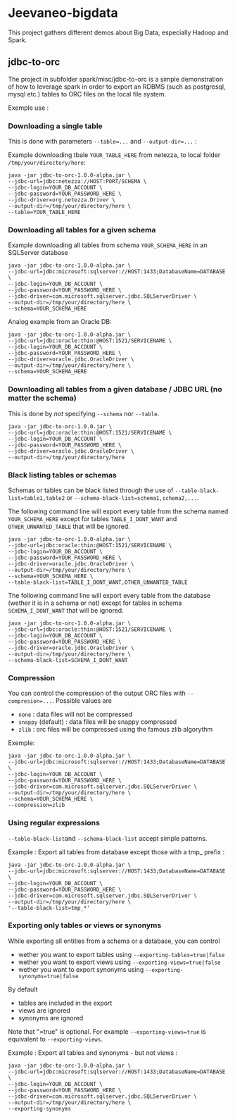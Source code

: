 # Jeevaneo-bigdata

This project gathers different demos about Big Data, especially Hadoop and Spark.

## jdbc-to-orc
The project in subfolder spark/misc/jdbc-to-orc is a simple demonstration of how to leverage spark in order to export an RDBMS (such as postgresql, mysql etc.) tables to ORC files on the local file system.

Exemple use :

### Downloading a single table 

This is done with parameters `--table=...` and `--output-dir=...` :

Example downloading tbale `YOUR_TABLE_HERE` from netezza, to local folder `/tmp/your/directory/here`: 

 ```
 java -jar jdbc-to-orc-1.0.0-alpha.jar \
 --jdbc-url=jdbc:netezza://HOST:PORT/SCHEMA \
 --jdbc-login=YOUR_DB_ACCOUNT \
 --jdbc-password=YOUR_PASSWORD_HERE \
 --jdbc-driver=org.netezza.Driver \
 --output-dir=/tmp/your/directory/here \
 --table=YOUR_TABLE_HERE
 ```
 
### Downloading all tables for a given schema

Example downloading all tables from schema `YOUR_SCHEMA_HERE` in an SQLServer database
 ```
 java -jar jdbc-to-orc-1.0.0-alpha.jar \
 --jdbc-url=jdbc:microsoft:sqlserver://HOST:1433;DatabaseName=DATABASE \
 --jdbc-login=YOUR_DB_ACCOUNT \
 --jdbc-password=YOUR_PASSWORD_HERE \
 --jdbc-driver=com.microsoft.sqlserver.jdbc.SQLServerDriver \
 --output-dir=/tmp/your/directory/here \
 --schema=YOUR_SCHEMA_HERE
 ``` 
 
Analog example from an Oracle DB:
 ```
 java -jar jdbc-to-orc-1.0.0-alpha.jar \
 --jdbc-url=jdbc:oracle:thin:@HOST:1521/SERVICENAME \
 --jdbc-login=YOUR_DB_ACCOUNT \
 --jdbc-password=YOUR_PASSWORD_HERE \
 --jdbc-driver=oracle.jdbc.OracleDriver \
 --output-dir=/tmp/your/directory/here \
 --schema=YOUR_SCHEMA_HERE
 ```
 
### Downloading all tables from a given database / JDBC URL (no matter the schema)
 
 This is done by *not* specifying `--schema` nor `--table`.
 
 ```
 java -jar jdbc-to-orc-1.0.0.jar \
 --jdbc-url=jdbc:oracle:thin:@HOST:1521/SERVICENAME \
 --jdbc-login=YOUR_DB_ACCOUNT \
 --jdbc-password=YOUR_PASSWORD_HERE \
 --jdbc-driver=oracle.jdbc.OracleDriver \
 --output-dir=/tmp/your/directory/here
 ```
 
 ### Black listing tables or schemas
 
 Schemas or tables can be black listed through the use of `--table-black-list=table1,table2` or `--schema-black-list=schema1,schema2,...`.

 The following command line will export every table from the schema named `YOUR_SCHEMA_HERE` except for tables `TABLE_I_DONT_WANT` and `OTHER_UNWANTED_TABLE` that will be ignored.
 
 ```
 java -jar jdbc-to-orc-1.0.0-alpha.jar \
 --jdbc-url=jdbc:oracle:thin:@HOST:1521/SERVICENAME \
 --jdbc-login=YOUR_DB_ACCOUNT \
 --jdbc-password=YOUR_PASSWORD_HERE \
 --jdbc-driver=oracle.jdbc.OracleDriver \
 --output-dir=/tmp/your/directory/here \
 --schema=YOUR_SCHEMA_HERE \
 --table-black-list=TABLE_I_DONT_WANT,OTHER_UNWANTED_TABLE
 ```
 
 
 The following command line will export every table from the database (wether it is in a schema or not) except for tables in schema `SCHEMA_I_DONT_WANT` that will be ignored. 
 
 ```
 java -jar jdbc-to-orc-1.0.0-alpha.jar \
 --jdbc-url=jdbc:oracle:thin:@HOST:1521/SERVICENAME \
 --jdbc-login=YOUR_DB_ACCOUNT \
 --jdbc-password=YOUR_PASSWORD_HERE \
 --jdbc-driver=oracle.jdbc.OracleDriver \
 --output-dir=/tmp/your/directory/here \
 --schema-black-list=SCHEMA_I_DONT_WANT
 ```
 
 ### Compression
 
 You can control the compression of the output ORC files with `--compresion=...`.
 Possible values are
 * `none` : data files will not be compressed
 * `snappy` (default) : data files will be snappy compressed
 * `zlib` : orc files will be compressed using the famous zlib algorythm 
 
 Exemple:
  ```
 java -jar jdbc-to-orc-1.0.0-alpha.jar \
 --jdbc-url=jdbc:microsoft:sqlserver://HOST:1433;DatabaseName=DATABASE \
 --jdbc-login=YOUR_DB_ACCOUNT \
 --jdbc-password=YOUR_PASSWORD_HERE \
 --jdbc-driver=com.microsoft.sqlserver.jdbc.SQLServerDriver \
 --output-dir=/tmp/your/directory/here \
 --schema=YOUR_SCHEMA_HERE \
 --compression=zlib
 ``` 
 
 ### Using regular expressions
 
 `--table-black-list`and `--schema-black-list` accept simple patterns.
 
 Example : Export all tables from database except those with a tmp_ prefix :
   ```
 java -jar jdbc-to-orc-1.0.0-alpha.jar \
 --jdbc-url=jdbc:microsoft:sqlserver://HOST:1433;DatabaseName=DATABASE \
 --jdbc-login=YOUR_DB_ACCOUNT \
 --jdbc-password=YOUR_PASSWORD_HERE \
 --jdbc-driver=com.microsoft.sqlserver.jdbc.SQLServerDriver \
 --output-dir=/tmp/your/directory/here \
 '--table-black-list=tmp_*'
 ```
 
 ### Exporting only tables or views or synonyms
 
 While exporting all entities from a schema or a database, you can control 
 * wether you want to export tables using `--exporting-tables=true|false` 
 * wether you want to export views using `--exporting-views=true|false` 
 * wether you want to export synonyms using `--exporting-synonyms=true|false`
 
 By default
 * tables are included in the export
 * views are ignored
 * synonyms are ignored
 
 Note that "=true" is optional. For example `--exporting-views=true` is equivalent to `--exporting-views`.
 
 Example : Export all tables and synonyms - but not views :
   ```
 java -jar jdbc-to-orc-1.0.0-alpha.jar \
 --jdbc-url=jdbc:microsoft:sqlserver://HOST:1433;DatabaseName=DATABASE \
 --jdbc-login=YOUR_DB_ACCOUNT \
 --jdbc-password=YOUR_PASSWORD_HERE \
 --jdbc-driver=com.microsoft.sqlserver.jdbc.SQLServerDriver \
 --output-dir=/tmp/your/directory/here \
 --exporting-synonyms
 ```
 